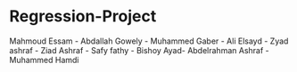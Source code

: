 # Regression-Project
Mahmoud Essam - Abdallah Gowely - Muhammed Gaber - Ali Elsayd - Zyad ashraf - Ziad Ashraf - Safy fathy - Bishoy Ayad- Abdelrahman Ashraf - Muhammed Hamdi
